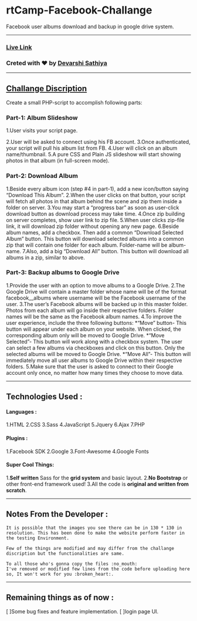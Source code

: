 # rtCamp-Facebook-Challange
Facebook user albums download and backup in google drive system.

-----

### [Live Link](www.test.com)

### Creted with :heart: by [Devarshi Sathiya](https://www.devarshi.xyz)

----

## [Challange Discription](https://careers.rtcamp.com/web-engineer/assignments/#facebook-challenge)
Create a small PHP-script to accomplish following parts:

### Part-1: Album Slideshow
1.User visits your script page.

2.User will be asked to connect using his FB account.
3.Once authenticated, your script will pull his album list from FB.
4.User will click on an album name/thumbnail.
5.A pure CSS and Plain JS slideshow will start showing photos in that album (in full-screen mode).

### Part-2: Download Album
1.Beside every album icon (step #4 in part-1), add a new icon/button saying “Download This Album”.
2.When the user clicks on that button, your script will fetch all photos in that album behind the scene and zip them inside a folder on server.
3.You may start a “progress bar” as soon as user-click download button as download process may take time.
4.Once zip building on server completes, show user link to zip file.
5.When user clicks zip-file link, it will download zip folder without opening any new page.
6.Beside album names, add a checkbox. Then add a common “Download Selected Album” button. This button will download selected albums into a common zip that will contain one folder for each album. Folder-name will be album-name.
7.Also, add a big “Download All” button. This button will download all albums in a zip, similar to above.

### Part-3: Backup albums to Google Drive
1.Provide the user with an option to move albums to a Google Drive.
2.The Google Drive will contain a master folder whose name will be of the format facebook_<username>_albums where username will be the Facebook username of the user.
3.The user’s Facebook albums will be backed up in this master folder. Photos from each album will go inside their respective folders. Folder names will be the same as the Facebook album names.
4.To improve the user experience, include the three following buttons:
*“Move” button- This button will appear under each album on your website. When clicked, the corresponding album only will be moved to Google Drive.
*“Move Selected”- This button will work along with a checkbox system. The user can select a few albums via checkboxes and click on this button. Only the selected albums will be moved to Google Drive.
*“Move All”- This button will immediately move all user albums to Google Drive within their respective folders.
5.Make sure that the user is asked to connect to their Google account only once, no matter how many times they choose to move data.

---  

## Technologies Used :

#### Languages :
1.HTML
2.CSS
3.Sass
4.JavaScript
5.Jquery
6.Ajax
7.PHP

#### Plugins :
1.Facebook SDK
2.Google
3.Font-Awesome
4.Google Fonts

#### Super Cool Things:
1.**Self written** Sass for the **grid system** and basic layout.
2.**No Bootstrap** or other front-end framework used!
3.All the code is **original and written from scratch**.

----  

## Notes From the Developer :
```
It is possible that the images you see there can be in 130 * 130 in resolution. This has been done to make the website perform faster in the testing Environment.

Few of the things are modified and may differ from the challange discription but the functionalities are same.

To all those who's gonna copy the files :no_mouth:
I've removed or modified few lines from the code before uploading here so, It won't work for you :broken_heart:. 
```
----

## Remaining things as of now :
[ ]Some bug fixes and feature implementation.
[ ]login page UI.


